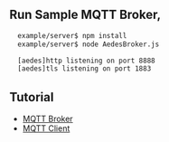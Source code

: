 ## Run Sample MQTT Broker, 
```bash
  example/server$ npm install
  example/server$ node AedesBroker.js

  [aedes]http listening on port 8888
  [aedes]tls listening on port 1883
```


## Tutorial

- [MQTT Broker](https://rubenchoi.tistory.com/22)
- [MQTT Client](https://rubenchoi.tistory.com/24)
